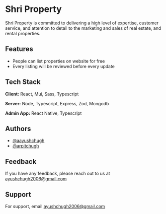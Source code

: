 

# Shri Property

Shri Property is committed to delivering a high level of expertise, customer service, and attention to detail to the marketing and sales of real estate, and rental properties.

## Features

-   People can list properties on website for free
-   Every listing will be reviewed before every update

## Tech Stack

**Client:** React, Mui, Sass, Typescript

**Server:** Node, Typescript, Express, Zod, Mongodb

**Admin App:** React Native, Typescript

## Authors

-   [@aayushchugh](https://www.github.com/aayushchugh)
-   [@arpitchugh](https://www.github.com/arpitchugh)

## Feedback

If you have any feedback, please reach out to us at ayushchugh2006@gmail.com

## Support

For support, email ayushchugh2006@gmail.com
